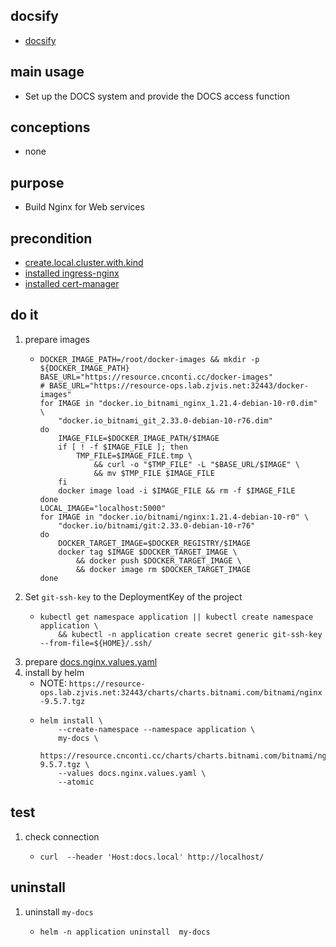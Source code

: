 ## docsify
* [docsify](https://docsify.js.org/#/)

## main usage
* Set up the DOCS system and provide the DOCS access function

## conceptions
* none

## purpose
* Build Nginx for Web services

## precondition
* [create.local.cluster.with.kind](/kubernetes/create.local.cluster.with.kind.md)
* [installed ingress-nginx](/kubernetes/basic/ingress.nginx.md)
* [installed cert-manager](/kubernetes/basic/cert.manager.md)


## do it
1. prepare images
    * ```shell
      DOCKER_IMAGE_PATH=/root/docker-images && mkdir -p ${DOCKER_IMAGE_PATH}
      BASE_URL="https://resource.cnconti.cc/docker-images"
      # BASE_URL="https://resource-ops.lab.zjvis.net:32443/docker-images"
      for IMAGE in "docker.io_bitnami_nginx_1.21.4-debian-10-r0.dim" \
          "docker.io_bitnami_git_2.33.0-debian-10-r76.dim" 
      do
          IMAGE_FILE=$DOCKER_IMAGE_PATH/$IMAGE
          if [ ! -f $IMAGE_FILE ]; then
              TMP_FILE=$IMAGE_FILE.tmp \
                  && curl -o "$TMP_FILE" -L "$BASE_URL/$IMAGE" \
                  && mv $TMP_FILE $IMAGE_FILE
          fi
          docker image load -i $IMAGE_FILE && rm -f $IMAGE_FILE
      done
      LOCAL_IMAGE="localhost:5000"
      for IMAGE in "docker.io/bitnami/nginx:1.21.4-debian-10-r0" \
          "docker.io/bitnami/git:2.33.0-debian-10-r76" 
      do
          DOCKER_TARGET_IMAGE=$DOCKER_REGISTRY/$IMAGE
          docker tag $IMAGE $DOCKER_TARGET_IMAGE \
              && docker push $DOCKER_TARGET_IMAGE \
              && docker image rm $DOCKER_TARGET_IMAGE
      done
      ```
2. Set `git-ssh-key` to the DeploymentKey of the project
    * ```shell
      kubectl get namespace application || kubectl create namespace application \
          && kubectl -n application create secret generic git-ssh-key --from-file=${HOME}/.ssh/
      ```
3. prepare [docs.nginx.values.yaml](resources/docs.nginx.values.yaml.md)
4. install by helm
    * NOTE: `https://resource-ops.lab.zjvis.net:32443/charts/charts.bitnami.com/bitnami/nginx-9.5.7.tgz`
    * ```shell
      helm install \
          --create-namespace --namespace application \
          my-docs \
          https://resource.cnconti.cc/charts/charts.bitnami.com/bitnami/nginx-9.5.7.tgz \
          --values docs.nginx.values.yaml \
          --atomic
      ```

## test
1. check connection
    * ```shell
      curl  --header 'Host:docs.local' http://localhost/
      ```

## uninstall
1. uninstall `my-docs`
    * ````shell
      helm -n application uninstall  my-docs
      ````
